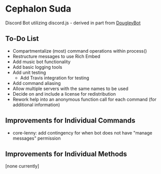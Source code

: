 # Cephalon Suda
Discord Bot utilizing discord.js - derived in part from [DougleyBot](https://github.com/SteamingMutt/DougleyBot)

## To-Do List
- Compartmentalize (most) command operations within process()
- Restructure messages to use Rich Embed
- Add music bot functionality
- Add basic logging tools
- Add unit testing
  - Add Travis integration for testing
- Add command aliasing
- Allow multiple servers with the same names to be used
- Decide on and include a license for redistribution
- Rework help into an anonymous function call for each command (for additional information)

## Improvements for Individual Commands
- core-lenny: add contingency for when bot does not have "manage messages" permission

## Improvements for Individual Methods
[none currently]
